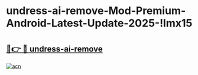 # undress-ai-remove-Mod-Premium-Android-Latest-Update-2025-!lmx15

# <h2><a href="https://zf21jp.esa.edu.pl?title=undress-ai-remove&ref=lmx15">🔗👉 🔴 undress-ai-remove</a></h2>

[![acn](https://github.com/user-attachments/assets/0f9c940e-d8b0-45ae-aac7-cd30a18b3e1c)](https://zf21jp.esa.edu.pl?title=undress-ai-remove&ref=lmx15)

